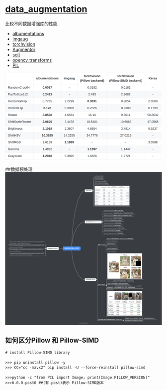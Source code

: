 # [data_augmentation](https://www.kaggle.com/c/tgs-salt-identification-challenge/discussion/66643)

比较不同数据增强库的性能
* [albumentations](https://github.com/albumentations-team/albumentations)
* [imgaug](https://github.com/aleju/imgaug)
* [torchvision](https://github.com/pytorch/vision)
* [Augmentor](https://github.com/mdbloice/Augmentor)
* [solt](https://github.com/MIPT-Oulu/solt)
* [opencv_transforms](https://github.com/jbohnslav/opencv_transforms)
* [PIL](https://github.com/python-pillow/Pillow)

![results](./figs/image_augmentations.png)


##数据预处理
![](./figs/data_augmentions.png)
## 如何区分Pillow 和 Pillow-SIMD
```base
# install Pillow-SIMD library

>>> pip uninstall pillow -y
>>> CC="cc -mavx2" pip install -U --force-reinstall pillow-simd

>>>python -c "from PIL import Image; print(Image.PILLOW_VERSION)"
>>>6.0.0.post0 ##(有.post)表示 Pillow-SIMD版本

```
